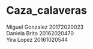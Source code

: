 # Caza_calaveras
Miguel Gonzalez 20172020023<br />
Daniela Brito 20162020470<br />
Yira Lopez 20161020544<br />
